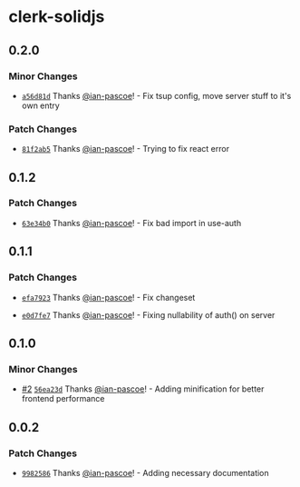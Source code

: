 # clerk-solidjs

## 0.2.0

### Minor Changes

- [`a56d81d`](https://github.com/ian-pascoe/clerk-solidjs/commit/a56d81d65f03a3e70cb1047c9e6b7c12cf6bd229) Thanks [@ian-pascoe](https://github.com/ian-pascoe)! - Fix tsup config, move server stuff to it's own entry

### Patch Changes

- [`81f2ab5`](https://github.com/ian-pascoe/clerk-solidjs/commit/81f2ab54cd52f2cd67c3f0fd2d35e4c5cd7e23af) Thanks [@ian-pascoe](https://github.com/ian-pascoe)! - Trying to fix react error

## 0.1.2

### Patch Changes

- [`63e34b0`](https://github.com/ian-pascoe/clerk-solidjs/commit/63e34b05a4477fb7372ddfd261023671527e32f9) Thanks [@ian-pascoe](https://github.com/ian-pascoe)! - Fix bad import in use-auth

## 0.1.1

### Patch Changes

- [`efa7923`](https://github.com/ian-pascoe/clerk-solidjs/commit/efa7923b0a3e7394b0908d73a5500526f50de3dc) Thanks [@ian-pascoe](https://github.com/ian-pascoe)! - Fix changeset

- [`e0d7fe7`](https://github.com/ian-pascoe/clerk-solidjs/commit/e0d7fe7bf1985f52717beba163d068832abaafe0) Thanks [@ian-pascoe](https://github.com/ian-pascoe)! - Fixing nullability of auth() on server

## 0.1.0

### Minor Changes

- [#2](https://github.com/ian-pascoe/clerk-solidjs/pull/2) [`56ea23d`](https://github.com/ian-pascoe/clerk-solidjs/commit/56ea23dbffab4d151cff42847622c816d0957b2e) Thanks [@ian-pascoe](https://github.com/ian-pascoe)! - Adding minification for better frontend performance

## 0.0.2

### Patch Changes

- [`9982586`](https://github.com/ian-pascoe/clerk-solidjs/commit/99825867ca52e8944fff1a1fedf88c6a0eab7dd0) Thanks [@ian-pascoe](https://github.com/ian-pascoe)! - Adding necessary documentation
